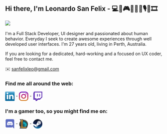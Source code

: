 ## Hi there, I'm Leonardo San Felix - 💻🍕🎮📖🎹🎸🎙️🍿🎞️

![](https://github.com/leonardo-martin/leonardo-martin/blob/main/images/cyberpunk1.gif)

I'm a Full Stack Developer, UI designer and passionated about human behavior. Everyday I seek to create awesome experiences through well developed user interfaces. I'm 27 years old, living in Perth, Australia.

If you are looking for a dedicated, hard-working and a focused on UX coder, feel free to contact me.

✉️ sanfelixleo@gmail.com

### Find me all around the web:

<p align="left">
<a href="https://www.linkedin.com/in/leonardo-san-felix/" target="blank"><img align="center" src="https://github.com/leonardo-martin/leonardo-martin/blob/main/images/socials/linkedin.png" alt="" height="30" /></a>
-
<a href="http://instagram.com/sanfelixleo" target="blank"><img align="center" src="https://github.com/leonardo-martin/leonardo-martin/blob/main/images/socials/instagram.png" alt="" height="30" /></a>
-
<a href="http://twitch.tv/Reyr_" target="blank"><img align="center" src="https://github.com/leonardo-martin/leonardo-martin/blob/main/images/socials/twitch.png" alt="" height="30" /></a>
</p>

### I'm a gamer too, so you might find me on:

<a href="https://discordapp.com/invite/f4NFzFt" target="blank"><img align="center" src="https://github.com/leonardo-martin/leonardo-martin/blob/main/images/socials/discord.png" height="30" /></a> -
<a href="https://br.op.gg/summoners/br/Reyr" target="blank"><img align="center" src="https://github.com/leonardo-martin/leonardo-martin/blob/main/images/socials/LoL.png" height="30" /></a> -
<a href="https://steamcommunity.com/id/reyr_/" target="blank"><img align="center" src="https://github.com/leonardo-martin/leonardo-martin/blob/main/images/socials/Steam.png" height="30" /></a>
